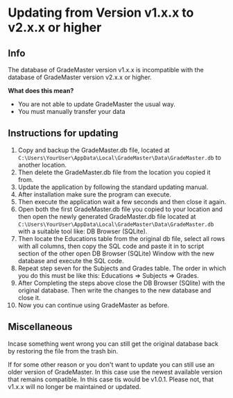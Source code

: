 # Updating from Version v1.x.x to v2.x.x or higher

## Info

The database of GradeMaster version v1.x.x is incompatible with the database of GradeMaster version v2.x.x or higher.

**What does this mean?**

- You are not able to update GradeMaster the usual way.
- You must manually transfer your data

## Instructions for updating

1. Copy and backup the GradeMaster.db file, located at `C:\Users\YourUser\AppData\Local\GradeMaster\Data\GradeMaster.db` to another location.
2. Then delete the GradeMaster.db file from the location you copied it from.
3. Update the application by following the standard updating manual.
4. After installation make sure the program can execute.
5. Then execute the application wait a few seconds and then close it again.
6. Open both the first GradeMaster.db file you copied to your location and then open the newly generated GradeMaster.db file located at `C:\Users\YourUser\AppData\Local\GradeMaster\Data\GradeMaster.db` with a suitable tool like: DB Browser (SQLite).
7. Then locate the Educations table from the original db file, select all rows with all columns, then copy the SQL code and paste it in to script section of the other open DB Browser (SQLite) Window with the new database and execute the SQL code.
8. Repeat step seven for the Subjects and Grades table. The order in which you do this must be like this: Educations => Subjects => Grades.
9. After Completing the steps above close the DB Browser (SQlite) with the original database. Then write the changes to the new database and close it.
10. Now you can continue using GradeMaster as before.

## Miscellaneous

Incase something went wrong you can still get the original database back by restoring the file from the trash bin.

If for some other reason or you don't want to update you can still use an older version of GradeMaster. In this case use the newest available version that remains compatible. In this case tis would be v1.0.1. Please not, that v1.x.x will no longer be maintained or updated.
